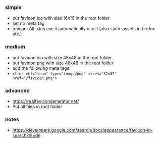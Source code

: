 ### simple
- put favicon.ico with size 16x16 in the root folder
- set no meta tag
- reason: All sites use it automatically use it (also static assets in firefox etc.)

### medium
- put favicon.ico with size 48x48 in the root folder
- put favicon.png with size 48x48 in the root folder
- add the following meta tags:
- ```<link rel="icon" type="image/png" sizes="32x32" href="/favicon.png">```

### advanced
- https://realfavicongenerator.net/
- Put all files in root folder

### notes

- https://developers.google.com/search/docs/appearance/favicon-in-search?hl=de